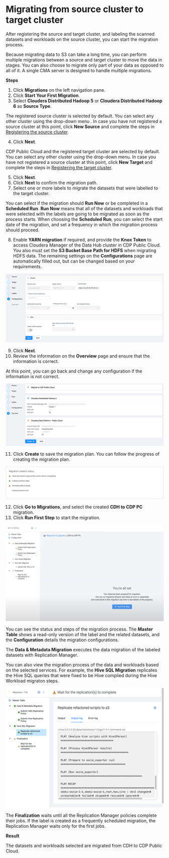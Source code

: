 # Migrating from source cluster to target cluster

After registering the source and target cluster, and labeling the scanned datasets and workloads on the source cluster, you can start the migration process.

Because migrating data to S3 can take a long time, you can perform multiple migrations between a source and target cluster to move the data in stages. You can also choose to migrate only part of your data as opposed to all of it. A single CMA server is designed to handle multiple migrations.

**Steps**

1. Click **Migrations** on the left navigation pane.
2. Click **Start Your First Migration**.
3. Select **Cloudera Distributed Hadoop 5** or **Cloudera Distributed Hadoop 6** as **Source Type**.

The registered source cluster is selected by default. You can select any other cluster using the drop-down menu . In case you have not registered a source cluster at this point, click **New Source** and complete the steps in [Registering the source cluster](cma-new-source.md).

4. Click **Next**.

CDP Public Cloud and the registered target cluster are selected by default. You can select any other cluster using the drop-down menu. In case you have not registered a source cluster at this point, click **New Target** and complete the steps in [Registering the target cluster](cma-new-target.md).

5. Click **Next**.
6. Click **Next** to confirm the migration path.
7. Select one or more labels to migrate the datasets that were labelled to the target cluster.

You can select if the migration should **Run Now** or be completed in a **Scheduled Run**. **Run Now** means that all of the datasets and workloads that were selected with the labels are going to be migrated as soon as the process starts. When choosing the **Scheduled Run**, you can select the start date of the migration, and set a frequency in which the migration process should proceed.

8. Enable **YARN migration** if required, and provide the **Knox Token** to access Cloudera Manager of the Data Hub cluster in CDP Public Cloud. You also must set the **S3 Bucket Base Path for HDFS** when migrating HDFS data.
The remaining settings on the **Configurations** page are automatically filled out, but can be changed based on your requirements.

![CMA-New Migration-Configuration](images/cma-migration-configuration.png)

9. Click **Next**.
10. Review the information on the **Overview** page and ensure that the information is correct.

At this point, you can go back and change any configuration if the information is not correct.

![CMA-New Migration-Overview](images/cma-migration-overview.png)

11. Click **Create** to save the migration plan. You can follow the progress of creating the migration plan.

![CMA-New Migration-Progress](images/cma-migration-creation-status.png)


12. Click **Go to Migrations**, and select the created **CDH to CDP PC** migration.
13. Click **Run First Step** to start the migration.

![CMA-New Migration-Execution1](images/cma-migration-run.png)

You can see the status and steps of the migration process.
The **Master Table** shows a read-only version of the label and the related datasets, and the **Configuration** details the migration configurations.

The **Data & Metadata Migration** executes the data migration of the labeled datasets with Replication Manager.

You can also view the migration process of the data and workloads based on the selected services. For example, the **Hive SQL Migration** replicates the Hive SQL queries that were fixed to be Hive complied during the Hive Workload migraton steps.

![CMA-New Migration-Execution2](images/cma-execution-steps-02-ls.png)

The **Finalization** waits until all the Replication Manager policies complete their jobs. If the label is created as a frequently scheduled migration, the Replication Manager waits only for the first jobs.


**Result**

The datasets and workloads selected are migrated from CDH to CDP Public Cloud.